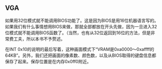 

## VGA
如果用32位模式就不能调用BIOS功能了。这是因为BIOS是用16位机器语言写的。如果我们有什么事情想用BIOS来做，那就全部都放在开头先做，因为一旦进入32位模式就不能调用BIOS函数了。（当然，也有从32位返回到16位的方法，但是非常费工夫，所以本书不予赘述。



在INT 0x10的说明的最后写着，这种画面模式下“VRAM是0xa0000～0xaffff的64KB”。另外，我们还把画面的像素数、颜色数，以及从BIOS取得的键盘信息都保存了起来。保存位置是在内存0x0ff0附近。

